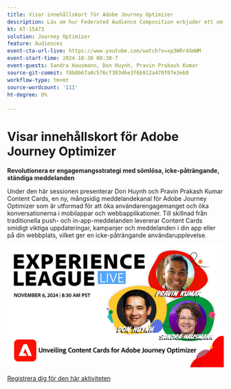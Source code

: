 ```yaml
---
title: Visar innehållskort för Adobe Journey Optimizer
description: Läs om hur Federated Audience Composition erbjuder ett omfattande sätt att hantera målgruppsgenerering och -aktivering med Real-Time CDP och Journey Optimizer.
kt: KT-15473
solution: Journey Optimizer
feature: Audiences
event-cta-url-live: https://www.youtube.com/watch?v=xp3WRr4XmWM
event-start-time: 2024-10-30 08:30-7
event-guests: Sandra Hausmann, Don Huynh, Pravin Prakash Kumar
source-git-commit: f8b0b67a0c576cf303d6e3f6b912a470f07e3eb0
workflow-type: tm+mt
source-wordcount: '111'
ht-degree: 0%

---
```


# Visar innehållskort för Adobe Journey Optimizer

**Revolutionera er engagemangsstrategi med sömlösa, icke-påträngande, ständiga meddelanden**

Under den här sessionen presenterar Don Huynh och Pravin Prakash Kumar Content Cards, en ny, mångsidig meddelandekanal för Adobe Journey Optimizer som är utformad för att öka användarengagemanget och öka konversationerna i mobilappar och webbapplikationer. Till skillnad från traditionella push- och in-app-meddelanden levererar Content Cards smidigt viktiga uppdateringar, kampanjer och meddelanden i din app eller på din webbplats, vilket ger en icke-påträngande användarupplevelse.


![Experience leag live](/help/experience-league-live/assets/WebBanner-Nov-6-2024.jpg)

[Registrera dig för den här aktiviteten](https://engage.adobe.com/ExpLeagueLive-241030.html?s_rtid=7015Y0000048hxzQAA&amp;s_iid=&amp;sfid=&amp;acctid=&amp;ecp=)


